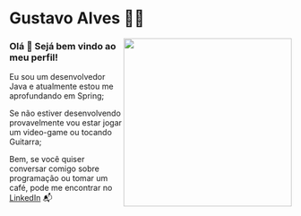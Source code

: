 <!--
### Hi there 👋
**GussAlves/GussAlves** is a ✨ _special_ ✨ repository because its `README.md` (this file) appears on your GitHub profile.

Here are some ideas to get you started:

- 🔭 I’m currently working on ...
- 🌱 I’m currently learning ...
- 👯 I’m looking to collaborate on ...
- 🤔 I’m looking for help with ...
- 💬 Ask me about ...
- 📫 How to reach me: ...
- 😄 Pronouns: ...
- ⚡ Fun fact: ...
-->

# Gustavo Alves :man_technologist:

<img align="right" src="https://1.bp.blogspot.com/-2ttOlxMLC_I/YAsTWdT8HBI/AAAAAAAAMFc/WUo5KVBHNi052LIOIyvkjABSp3nS5qLWACLcBGAsYHQ/s320/Coding_PNG.png" width="300"/>

### Olá 👋 Sejá bem vindo ao meu perfil!

Eu sou um desenvolvedor Java e atualmente estou me aprofundando em Spring;

Se não estiver desenvolvendo provavelmente vou estar jogar um video-game ou tocando Guitarra; 

Bem, se você quiser conversar comigo sobre programação ou tomar um café, pode me encontrar no [LinkedIn](https://www.linkedin.com/in/gustavo-alves-a3619610b/) 📬
